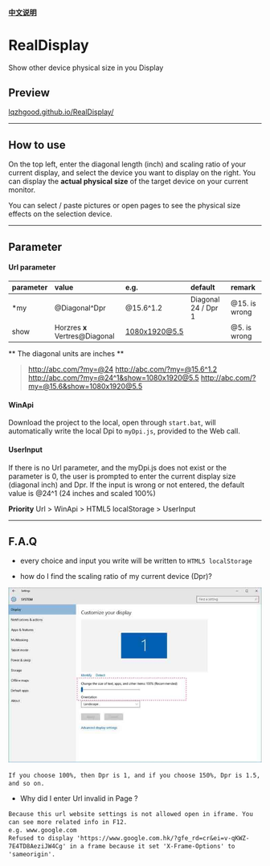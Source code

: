#### [中文说明](https://github.com/lqzhgood/RealDisplay/blob/master/README.md)

# RealDisplay
Show other device physical size in you Display

##  Preview

[lqzhgood.github.io/RealDisplay/](http://lqzhgood.github.io/RealDisplay/)

----------------

## How to use

On the top left, enter the diagonal length (inch) and scaling ratio of your current display, and select the device you want to display on the right. You can display the **actual physical size** of the target device  on your current monitor.

You can select / paste pictures or open pages to see the physical size effects on the selection device.

----------------

## Parameter

#### Url parameter
| parameter       |    value                | e.g.          |default               | remark    |
| :-------- | :-----------------------------|:-------------|:-------------------|:--------|
| *my       | @Diagonal^Dpr                 | @15.6^1.2    | Diagonal 24 / Dpr 1| @15. is wrong|
| show      | Horzres **x** Vertres@Diagonal| 1080x1920@5.5|                    | @5. is wrong |

** The diagonal units are inches **

> http://abc.com/?my=@24
>  http://abc.com/?my=@15.6^1.2
>   http://abc.com/?my=@24^1&show=1080x1920@5.5
>  http://abc.com/?my=@15.6&show=1080x1920@5.5


#### WinApi
Download the project to the local, open through `start.bat`, will automatically write the local Dpi to `myDpi.js`, provided to the Web call.

#### UserInput
If there is no Url parameter, and the myDpi.js does not exist or the parameter is 0, the user is prompted to enter the current display size (diagonal inch) and Dpr. If the input is wrong or not entered, the default value is @24^1 (24 inches and scaled 100%)


**Priority**
Url > WinApi > HTML5 localStorage > UserInput



----------------

## F.A.Q

- every choice and input you write will be written to `HTML5 localStorage`

- how do I find the scaling ratio of my current device (Dpr)?

![Aaron Swartz](https://github.com/lqzhgood/RealDisplay/blob/master/img/win10.jpg?raw=true)
```text
If you choose 100%, then Dpr is 1, and if you choose 150%, Dpr is 1.5, and so on.
```

- Why did I enter Url invalid in Page ?
``` text
Because this url website settings is not allowed open in iframe. You can see more related info in F12.
e.g. www.google.com
Refused to display 'https://www.google.com.hk/?gfe_rd=cr&ei=v-qKWZ-7E4TD8AeziJW4Cg' in a frame because it set 'X-Frame-Options' to 'sameorigin'.
```

